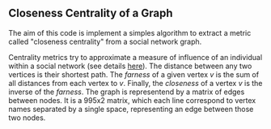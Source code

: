 ## Closeness Centrality of a Graph

The aim of this code is implement a simples algorithm to extract a metric called "closeness centrality" from a social network graph.

Centrality metrics try to approximate a measure of influence of an individual within a social network (see details [here](https://en.wikipedia.org/wiki/Centrality)). The distance between any two vertices is their shortest path. The *farness* of a given vertex *v* is the sum of all distances from each vertex to *v*. Finally, the *closeness* of a vertex *v* is the inverse of the *farness*. 
The graph is representend by a matrix of edges between nodes. It is a 995x2 matrix, which each line correspond to vertex names separated by a single space, representing an edge between those two nodes.

